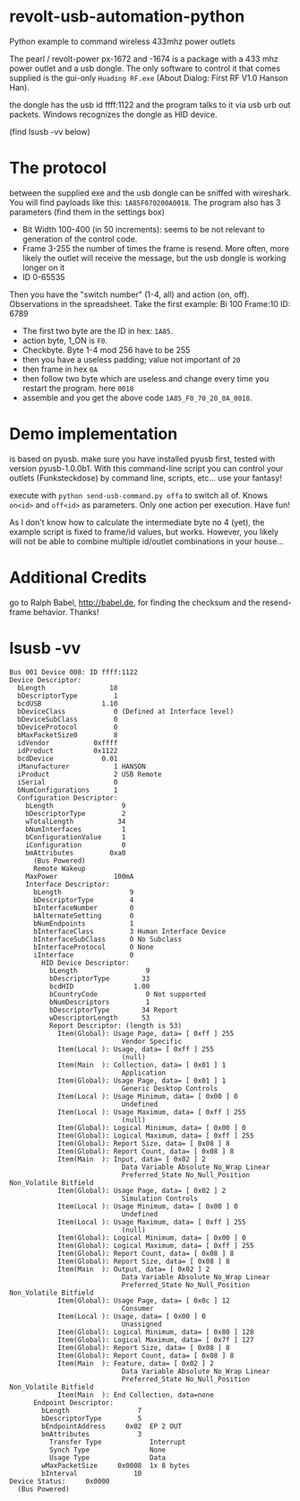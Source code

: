 revolt-usb-automation-python
============================

Python example to command wireless 433mhz power outlets

The pearl / revolt-power px-1672 and -1674 is a package with a 433 mhz power outlet and a usb dongle.
The only software to control it that comes supplied is the gui-only `Huading RF.exe` (About Dialog: First RF V1.0 Hanson Han).

the dongle has the usb id ffff:1122 and the program talks to it via usb urb out packets. Windows recognizes the dongle as HID device.

(find lsusb -vv below)

The protocol
============================

between the supplied exe and the usb dongle can be sniffed with wireshark. You will find payloads like this: `1A85F070200A0018`. 
The program also has 3 parameters (find them in the settings box)
- Bit Width 100-400 (in 50 increments): seems to be not relevant to generation of the control code.
- Frame 3-255 the number of times the frame is resend. More often, more likely the outlet will receive the message, but the usb dongle is working longer on it
- ID 0-65535 

Then you have the "switch number" (1-4, all) and action (on, off). Observations in the spreadsheet.
Take the first example: Bi 100	Frame:10	ID: 6789

- The first two byte are the ID in hex: `1A85`.
- action byte, 1_ON is `F0`.
- Checkbyte. Byte 1-4 mod 256 have to be 255
- then you have a useless padding; value not important of `20`
- then frame in hex `0A`
- then follow two byte which are useless and change every time you restart the program. here `0018`
- assemble and you get the above code `1A85_F0_70_20_0A_0018`.

Demo implementation
============================

is based on pyusb. make sure you have installed pyusb first, tested with version pyusb-1.0.0b1. 
With this command-line script you can control your outlets (Funksteckdose) by command line, scripts, etc... use your fantasy!

execute with `python send-usb-command.py offa` to switch all of. Knows `on<id>` and `off<id>` as parameters. Only one action per execution. Have fun!

As I don't know how to calculate the intermediate byte no 4 (yet), the example script is fixed to frame/id values, but works. However, you likely will not be able to combine multiple id/outlet combinations in your house...

Additional Credits
===
go to Ralph Babel, http://babel.de, for finding the checksum and the resend-frame behavior. Thanks!

lsusb -vv
===


```
Bus 001 Device 008: ID ffff:1122
Device Descriptor:
  bLength                18
  bDescriptorType         1
  bcdUSB               1.10
  bDeviceClass            0 (Defined at Interface level)
  bDeviceSubClass         0 
  bDeviceProtocol         0 
  bMaxPacketSize0         8
  idVendor           0xffff 
  idProduct          0x1122 
  bcdDevice            0.01
  iManufacturer           1 HANSON
  iProduct                2 USB Remote
  iSerial                 0 
  bNumConfigurations      1
  Configuration Descriptor:
    bLength                 9
    bDescriptorType         2
    wTotalLength           34
    bNumInterfaces          1
    bConfigurationValue     1
    iConfiguration          0 
    bmAttributes         0xa0
      (Bus Powered)
      Remote Wakeup
    MaxPower              100mA
    Interface Descriptor:
      bLength                 9
      bDescriptorType         4
      bInterfaceNumber        0
      bAlternateSetting       0
      bNumEndpoints           1
      bInterfaceClass         3 Human Interface Device
      bInterfaceSubClass      0 No Subclass
      bInterfaceProtocol      0 None
      iInterface              0 
        HID Device Descriptor:
          bLength                 9
          bDescriptorType        33
          bcdHID               1.00
          bCountryCode            0 Not supported
          bNumDescriptors         1
          bDescriptorType        34 Report
          wDescriptorLength      53
          Report Descriptor: (length is 53)
            Item(Global): Usage Page, data= [ 0xff ] 255
                            Vendor Specific
            Item(Local ): Usage, data= [ 0xff ] 255
                            (null)
            Item(Main  ): Collection, data= [ 0x01 ] 1
                            Application
            Item(Global): Usage Page, data= [ 0x01 ] 1
                            Generic Desktop Controls
            Item(Local ): Usage Minimum, data= [ 0x00 ] 0
                            Undefined
            Item(Local ): Usage Maximum, data= [ 0xff ] 255
                            (null)
            Item(Global): Logical Minimum, data= [ 0x00 ] 0
            Item(Global): Logical Maximum, data= [ 0xff ] 255
            Item(Global): Report Size, data= [ 0x08 ] 8
            Item(Global): Report Count, data= [ 0x08 ] 8
            Item(Main  ): Input, data= [ 0x02 ] 2
                            Data Variable Absolute No_Wrap Linear
                            Preferred_State No_Null_Position Non_Volatile Bitfield
            Item(Global): Usage Page, data= [ 0x02 ] 2
                            Simulation Controls
            Item(Local ): Usage Minimum, data= [ 0x00 ] 0
                            Undefined
            Item(Local ): Usage Maximum, data= [ 0xff ] 255
                            (null)
            Item(Global): Logical Minimum, data= [ 0x00 ] 0
            Item(Global): Logical Maximum, data= [ 0xff ] 255
            Item(Global): Report Count, data= [ 0x08 ] 8
            Item(Global): Report Size, data= [ 0x08 ] 8
            Item(Main  ): Output, data= [ 0x02 ] 2
                            Data Variable Absolute No_Wrap Linear
                            Preferred_State No_Null_Position Non_Volatile Bitfield
            Item(Global): Usage Page, data= [ 0x0c ] 12
                            Consumer
            Item(Local ): Usage, data= [ 0x00 ] 0
                            Unassigned
            Item(Global): Logical Minimum, data= [ 0x80 ] 128
            Item(Global): Logical Maximum, data= [ 0x7f ] 127
            Item(Global): Report Size, data= [ 0x08 ] 8
            Item(Global): Report Count, data= [ 0x08 ] 8
            Item(Main  ): Feature, data= [ 0x02 ] 2
                            Data Variable Absolute No_Wrap Linear
                            Preferred_State No_Null_Position Non_Volatile Bitfield
            Item(Main  ): End Collection, data=none
      Endpoint Descriptor:
        bLength                 7
        bDescriptorType         5
        bEndpointAddress     0x02  EP 2 OUT
        bmAttributes            3
          Transfer Type            Interrupt
          Synch Type               None
          Usage Type               Data
        wMaxPacketSize     0x0008  1x 8 bytes
        bInterval              10
Device Status:     0x0000
  (Bus Powered)
```
